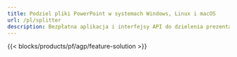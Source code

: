 ```yaml
---
title: Podziel pliki PowerPoint w systemach Windows, Linux i macOS
url: /pl/splitter
description: Bezpłatna aplikacja i interfejsy API do dzielenia prezentacji PPT, PPTX i ODP
---
```


{{< blocks/products/pf/agp/feature-solution >}} 